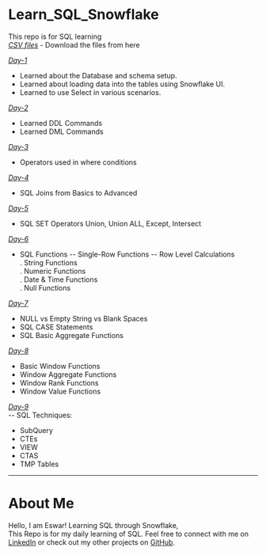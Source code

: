 
# Learn_SQL_Snowflake
This repo is for SQL learning <br>
*[CSV files](https://github.com/Es-war29/Learn_SQL_Snowflake/tree/main/datasets)* - Download the files from here


*[Day-1 ](https://github.com/Es-war29/Learn_SQL_Snowflake/blob/main/SQL/day1)* 
- Learned about the Database and schema setup.
- Learned about loading data into the tables using Snowflake UI.
- Learned to use Select in various scenarios.
 
*[Day-2 ](https://github.com/Es-war29/Learn_SQL_Snowflake/blob/main/SQL/day2)* 
- Learned DDL Commands
- Learned DML Commands

*[Day-3 ](https://github.com/Es-war29/Learn_SQL_Snowflake/blob/main/SQL/day3)* 
- Operators used in where conditions

*[Day-4 ](https://github.com/Es-war29/Learn_SQL_Snowflake/blob/main/SQL/day4)* 
- SQL Joins from Basics to Advanced

*[Day-5 ](https://github.com/Es-war29/Learn_SQL_Snowflake/blob/main/SQL/day5)* 
- SQL SET Operators Union, Union ALL, Except, Intersect

*[Day-6 ](https://github.com/Es-war29/Learn_SQL_Snowflake/blob/main/SQL/day6)* 
- SQL Functions -- Single-Row Functions -- Row Level Calculations                                                
  . String Functions <br>
  . Numeric Functions <br>
  . Date & Time Functions <br>
  . Null Functions <br>

*[Day-7 ](https://github.com/Es-war29/Learn_SQL_Snowflake/blob/main/SQL/day7)* 
- NULL vs Empty String vs Blank Spaces
- SQL CASE Statements
- SQL Basic Aggregate Functions

*[Day-8 ](https://github.com/Es-war29/Learn_SQL_Snowflake/blob/main/SQL/day8)* 
- Basic Window Functions
- Window Aggregate Functions
- Window Rank Functions
- Window Value Functions

*[Day-9 ](https://github.com/Es-war29/Learn_SQL_Snowflake/blob/main/SQL/day9)* <br>
-- SQL Techniques:
- SubQuery
- CTEs
- VIEW
- CTAS
- TMP Tables
---
# About Me
Hello, I am Eswar! Learning SQL through Snowflake, <br> 
This Repo is for my daily learning of SQL.
Feel free to connect with me on [LinkedIn](https://www.linkedin.com/in/eswar-pillalamarri/) or check out my other projects on [GitHub](https://github.com/Es-war29).

